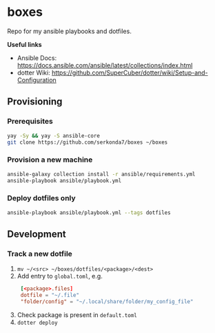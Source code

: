 # boxes
Repo for my ansible playbooks and dotfiles.

**Useful links**
- Ansible Docs: https://docs.ansible.com/ansible/latest/collections/index.html
- dotter Wiki: https://github.com/SuperCuber/dotter/wiki/Setup-and-Configuration


## Provisioning
### Prerequisites
```sh
yay -Sy && yay -S ansible-core
git clone https://github.com/serkonda7/boxes ~/boxes
```


### Provision a new machine
```sh
ansible-galaxy collection install -r ansible/requirements.yml
ansible-playbook ansible/playbook.yml
```


### Deploy dotfiles only
```sh
ansible-playbook ansible/playbook.yml --tags dotfiles
```


## Development
### Track a new dotfile
1. `mv ~/<src> ~/boxes/dotfiles/<package>/<dest>`
2. Add entry to `global.toml`, e.g.
   ```toml
    [<package>.files]
    dotfile = "~/.file"
    "folder/config" = "~/.local/share/folder/my_config_file"
   ```
3. Check package is present in `default.toml`
4. `dotter deploy`
